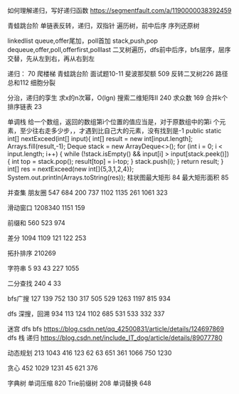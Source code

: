 
如何理解递归，写好递归函数
https://segmentfault.com/a/1190000038392459

青蛙跳台阶
单链表反转，递归，双指针
遍历树，前中后序
序列还原树

linkedlist
  queue,offer尾加，poll首加
  stack,push,pop
  dequeue,offer,poll,offerfirst,polllast
二叉树遍历，dfs前中后序，bfs层序，层序交替，先从左到右，再从右到左


递归：
70 爬楼梯
青蛙跳台阶 面试题10-11
斐波那契额 509
反转二叉树226
路径总和112
细胞分裂

分治，递归的孪生
求x的n次幂，O(lgn)
搜索二维矩阵II  240
求众数 169
合并k个排序链表  23

单调栈
给一个数组，返回的数组第i个位置的值应当是，对于原数组中的第i 个元素，至少往右走多少步，，才遇到比自己大的元素，没有找到是-1
public static int[] nextExceed(int[] input){
    int[] result = new int[input.length];
    Arrays.fill(result,-1);
    Deque<Integer> stack = new ArrayDeque<>();
    for (int i = 0; i < input.length; i++) {
        while (!stack.isEmpty() && input[i] > input[stack.peek()]){
            int top = stack.pop();
            result[top] = i-top;
        }
        stack.push(i);
    }
    return result;
}
int[] res = nextExceed(new int[]{5,3,1,2,4});
System.out.println(Arrays.toString(res));
柱状图最大矩形 84
最大矩形面积 85

并查集
朋友圈 547
684
200
737
1102
1135
261
1061
323

滑动窗口
1208340
1151
159


前缀和
560
523
974



差分
1094
1109
121
122
253


拓扑排序
210269

字符串
5
93
43
227
1055

二分查找
240
4
33

bfs广搜
127
139
752
130
317
505
529
1263
1197
815
934


dfs 深搜，回溯
934
113
124
1102
685
531
533
332
337

迷宫 dfs bfs
https://blog.csdn.net/qq_42500831/article/details/124697869
dfs 栈 递归
https://blog.csdn.net/include_IT_dog/article/details/89077780


动态规划
213
1043
416
123
62
63
651
361
1066
750
1230

贪心
452
1029
1231
45
621
376


字典树
单词压缩 820
Trie前缀树 208
单词替换 648
